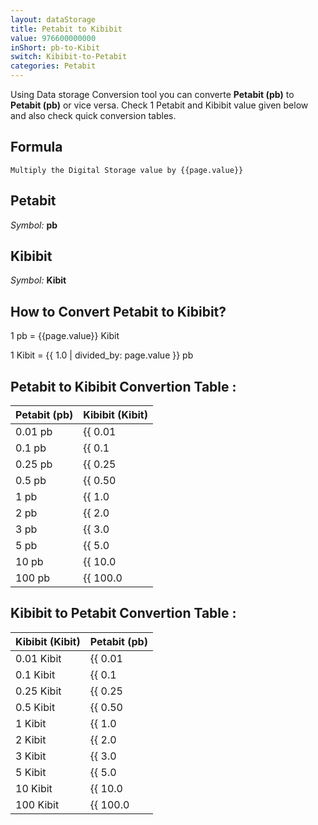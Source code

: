 ```yaml
---
layout: dataStorage
title: Petabit to Kibibit
value: 976600000000
inShort: pb-to-Kibit
switch: Kibibit-to-Petabit
categories: Petabit
---
```


Using Data storage Conversion tool you can converte **Petabit (pb)** to **Petabit (pb)** or vice versa. Check 1 Petabit and Kibibit value given below and also check quick conversion tables.

## Formula
`Multiply the Digital Storage value by {{page.value}}`

## Petabit
*Symbol:* **pb**

## Kibibit
*Symbol:* **Kibit**

## How to Convert Petabit to Kibibit?

1 pb = {{page.value}} Kibit

1 Kibit = {{ 1.0 | divided_by: page.value }} pb


## Petabit to Kibibit Convertion Table :

| Petabit (pb) | Kibibit (Kibit) |
| ---- | ---- |
| 0.01 pb | {{ 0.01 | times: page.value }} Kibit |
| 0.1 pb | {{ 0.1 | times: page.value }} Kibit |
| 0.25 pb | {{ 0.25 | times: page.value }} Kibit |
| 0.5 pb | {{ 0.50 | times: page.value }} Kibit |
| 1 pb | {{ 1.0 | times: page.value }} Kibit |
| 2 pb | {{ 2.0 | times: page.value }} Kibit |
| 3 pb | {{ 3.0 | times: page.value }} Kibit |
| 5 pb | {{ 5.0 | times: page.value }} Kibit |
| 10 pb | {{ 10.0 | times: page.value }} Kibit |
| 100 pb | {{ 100.0 | times: page.value }} Kibit |

## Kibibit to Petabit Convertion Table :

| Kibibit (Kibit) | Petabit (pb) |
| ---- | ---- |
| 0.01 Kibit | {{ 0.01 | divided_by: page.value }} pb |
| 0.1 Kibit | {{ 0.1 | divided_by: page.value }} pb |
| 0.25 Kibit | {{ 0.25 | divided_by: page.value }} pb |
| 0.5 Kibit | {{ 0.50 | divided_by: page.value }} pb |
| 1 Kibit | {{ 1.0 | divided_by: page.value }} pb |
| 2 Kibit | {{ 2.0 | divided_by: page.value }} pb |
| 3 Kibit | {{ 3.0 | divided_by: page.value }} pb |
| 5 Kibit | {{ 5.0 | divided_by: page.value }} pb |
| 10 Kibit | {{ 10.0 | divided_by: page.value }} pb |
| 100 Kibit | {{ 100.0 | divided_by: page.value }} pb |


<script>
document.getElementById('selectInput')[18].selected = true
document.getElementById('selectOutput')[3].selected = true
</script>
